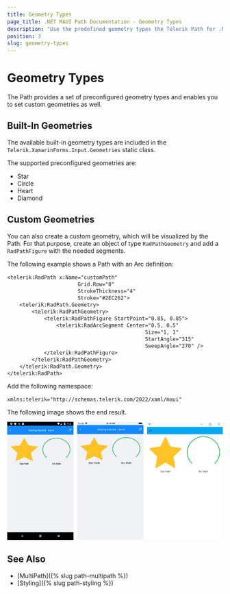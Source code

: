 ```yaml
---
title: Geometry Types
page_title: .NET MAUI Path Documentation - Geometry Types
description: "Use the predefined geometry types the Telerik Path for .NET MAUI supports and create your custom shapes for the control to visualize."
position: 3
slug: geometry-types
---
```


# Geometry Types

The Path provides a set of preconfigured geometry types and enables you to set custom geometries as well.

## Built-In Geometries

The available built-in geometry types are included in the `Telerik.XamarinForms.Input.Geometries` static class.

The supported preconfigured geometries are:

* Star
* Circle
* Heart
* Diamond

## Custom Geometries

You can also create a custom geometry, which will be visualized by the Path. For that purpose, create an object of type `RadPathGeometry` and add a `RadPathFigure` with the needed segments.

The following example shows a Path with an Arc definition:

```XAML
<telerik:RadPath x:Name="customPath"
                       Grid.Row="0"
                       StrokeThickness="4"
                       Stroke="#2EC262">
    <telerik:RadPath.Geometry>
        <telerik:RadPathGeometry>
            <telerik:RadPathFigure StartPoint="0.85, 0.85">
                <telerik:RadArcSegment Center="0.5, 0.5"
                                             Size="1, 1"
                                             StartAngle="315"
                                             SweepAngle="270" />
            </telerik:RadPathFigure>
        </telerik:RadPathGeometry>
    </telerik:RadPath.Geometry>
</telerik:RadPath>
```

Add the following namespace:

```XAML
xmlns:telerik="http://schemas.telerik.com/2022/xaml/maui"
```


The following image shows the end result.

![RadPath Figures](images/custom_default_paths.png)

## See Also

- [MultiPath]({% slug path-multipath %})
- [Styling]({% slug path-styling %})
